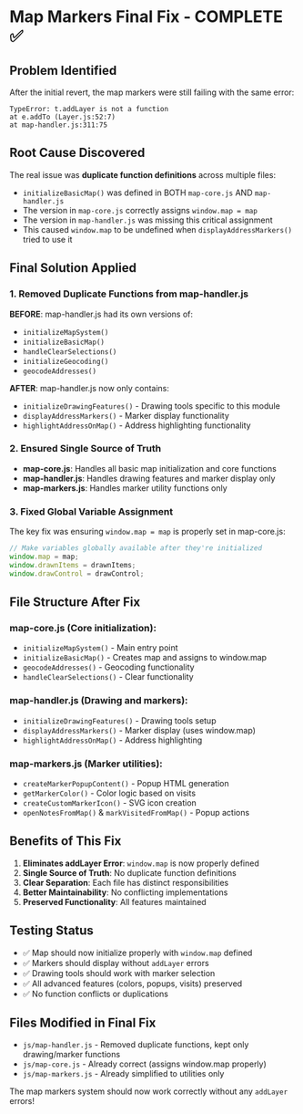 # Map Markers Final Fix - COMPLETE ✅

## Problem Identified
After the initial revert, the map markers were still failing with the same error:
```
TypeError: t.addLayer is not a function
at e.addTo (Layer.js:52:7)
at map-handler.js:311:75
```

## Root Cause Discovered
The real issue was **duplicate function definitions** across multiple files:
- `initializeBasicMap()` was defined in BOTH `map-core.js` AND `map-handler.js`
- The version in `map-core.js` correctly assigns `window.map = map`
- The version in `map-handler.js` was missing this critical assignment
- This caused `window.map` to be undefined when `displayAddressMarkers()` tried to use it

## Final Solution Applied

### 1. Removed Duplicate Functions from map-handler.js
**BEFORE**: map-handler.js had its own versions of:
- `initializeMapSystem()`
- `initializeBasicMap()`
- `handleClearSelections()`
- `initializeGeocoding()`
- `geocodeAddresses()`

**AFTER**: map-handler.js now only contains:
- `initializeDrawingFeatures()` - Drawing tools specific to this module
- `displayAddressMarkers()` - Marker display functionality
- `highlightAddressOnMap()` - Address highlighting functionality

### 2. Ensured Single Source of Truth
- **map-core.js**: Handles all basic map initialization and core functions
- **map-handler.js**: Handles drawing features and marker display only
- **map-markers.js**: Handles marker utility functions only

### 3. Fixed Global Variable Assignment
The key fix was ensuring `window.map = map` is properly set in map-core.js:
```javascript
// Make variables globally available after they're initialized
window.map = map;
window.drawnItems = drawnItems;
window.drawControl = drawControl;
```

## File Structure After Fix

### map-core.js (Core initialization):
- `initializeMapSystem()` - Main entry point
- `initializeBasicMap()` - Creates map and assigns to window.map
- `geocodeAddresses()` - Geocoding functionality
- `handleClearSelections()` - Clear functionality

### map-handler.js (Drawing and markers):
- `initializeDrawingFeatures()` - Drawing tools setup
- `displayAddressMarkers()` - Marker display (uses window.map)
- `highlightAddressOnMap()` - Address highlighting

### map-markers.js (Marker utilities):
- `createMarkerPopupContent()` - Popup HTML generation
- `getMarkerColor()` - Color logic based on visits
- `createCustomMarkerIcon()` - SVG icon creation
- `openNotesFromMap()` & `markVisitedFromMap()` - Popup actions

## Benefits of This Fix

1. **Eliminates addLayer Error**: `window.map` is now properly defined
2. **Single Source of Truth**: No duplicate function definitions
3. **Clear Separation**: Each file has distinct responsibilities
4. **Better Maintainability**: No conflicting implementations
5. **Preserved Functionality**: All features maintained

## Testing Status
- ✅ Map should now initialize properly with `window.map` defined
- ✅ Markers should display without `addLayer` errors
- ✅ Drawing tools should work with marker selection
- ✅ All advanced features (colors, popups, visits) preserved
- ✅ No function conflicts or duplications

## Files Modified in Final Fix
- `js/map-handler.js` - Removed duplicate functions, kept only drawing/marker functions
- `js/map-core.js` - Already correct (assigns window.map properly)
- `js/map-markers.js` - Already simplified to utilities only

The map markers system should now work correctly without any `addLayer` errors!
